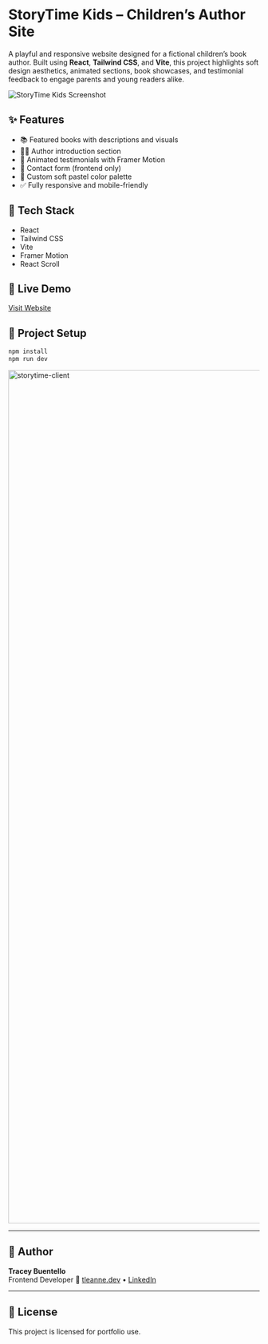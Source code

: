 # StoryTime Kids – Children’s Author Site

A playful and responsive website designed for a fictional children’s book author. Built using **React**, **Tailwind CSS**, and **Vite**, this project highlights soft design aesthetics, animated sections, book showcases, and testimonial feedback to engage parents and young readers alike.

![StoryTime Kids Screenshot](./public/storytime-client.png)

## ✨ Features

- 📚 Featured books with descriptions and visuals
- 👩‍🏫 Author introduction section
- 🌟 Animated testimonials with Framer Motion
- 💬 Contact form (frontend only)
- 🎨 Custom soft pastel color palette
- ✅ Fully responsive and mobile-friendly

## 🔧 Tech Stack

- React
- Tailwind CSS
- Vite
- Framer Motion
- React Scroll

## 🚀 Live Demo

[Visit Website](https://storytime-client.vercel.app)

## 📁 Project Setup

```bash
npm install
npm run dev
```

<img width="1710" alt="storytime-client" src="https://github.com/user-attachments/assets/1a653713-214c-4819-9ee8-997b7392e14e" />

---

## 🧠 Author

**Tracey Buentello**  
Frontend Developer 
🔗 [tleanne.dev](https://tleanne.dev) • [LinkedIn](https://linkedin.com/in/tleanne)

---

## 📜 License

This project is licensed for portfolio use.
